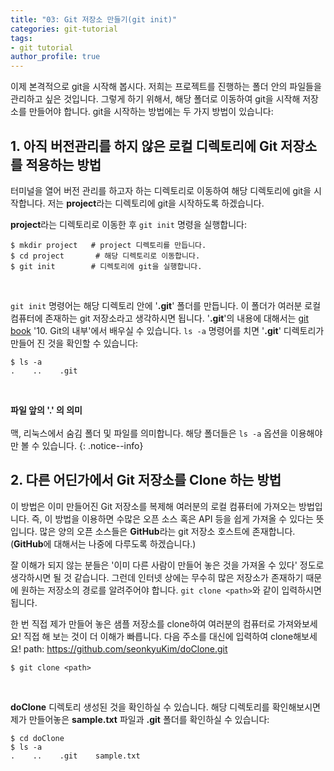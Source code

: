 ```yaml
---
title: "03: Git 저장소 만들기(git init)"
categories: git-tutorial
tags:
- git tutorial
author_profile: true
---
```



이제 본격적으로 git을 시작해 봅시다. 저희는 프로젝트를 진행하는 폴더 안의 파일들을 관리하고 싶은 것입니다. 그렇게 하기 위해서, 해당 폴더로 이동하여 git을 시작해 저장소를 만들어야 합니다. git을 시작하는 방법에는  두 가지 방법이 있습니다: 

## 1. 아직 버전관리를 하지 않은 로컬 디렉토리에 Git 저장소를 적용하는 방법


터미널을 열어 버전 관리를 하고자 하는 디렉토리로 이동하여 해당 디렉토리에 git을 시작합니다. 저는 **project**라는 디렉토리에 git을 시작하도록 하겠습니다.

**project**라는 디렉토리로 이동한 후 `git init` 명령을 실행합니다:

```
$ mkdir project   # project 디렉토리를 만듭니다.
$ cd project       # 해당 디렉토리로 이동합니다.
$ git init        # 디렉토리에 git을 실행합니다.
```
<br>

`git init` 명령어는 해당 디렉토리 안에 '**.git**' 폴더를 만듭니다. 이 폴더가 여러분 로컬 컴퓨터에 존재하는 git 저장소라고 생각하시면 됩니다. '**.git**'의 내용에 대해서는  [git book](https://git-scm.com/book/ko/v2) '10. Git의 내부'에서 배우실 수 있습니다. `ls -a` 명령어를 치면 '**.git**' 디렉토리가 만들어 진 것을 확인할 수 있습니다:

``` 
$ ls -a
.    ..    .git
```
<br>

**파일 앞의 '.' 의 의미**<br><br>맥, 리눅스에서 숨김 폴더 및 파일를 의미합니다. 해당 폴더들은 `ls -a` 옵션을 이용해야만 볼 수 있습니다.
{: .notice--info}


## 2. 다른 어딘가에서 Git 저장소를 Clone 하는 방법

이 방법은 이미 만들어진 Git 저장소를 복제해 여러분의 로컬 컴퓨터에 가져오는 방법입니다. 즉, 이 방법을 이용하면 수많은 오픈 소스 혹은 API 등을 쉽게 가져올 수 있다는 뜻입니다. 많은 양의 오픈 소스들은 **GitHub**라는 git 저장소 호스트에 존재합니다. (**GitHub**에 대해서는 나중에 다루도록 하겠습니다.)

잘 이해가 되지 않는 분들은 '이미 다른 사람이 만들어 놓은 것을 가져올 수 있다' 정도로 생각하시면 될 것 같습니다. 그런데 인터넷 상에는 무수히 많은 저장소가 존재하기 때문에 원하는 저장소의 경로를 알려주어야 합니다. `git clone <path>`와 같이 입력하시면 됩니다.

한 번 직접 제가 만들어 놓은 샘플 저장소를 clone하여 여러분의 컴퓨터로 가져와보세요! 직접 해 보는 것이 더 이해가 빠릅니다. 다음 주소를 <path> 대신에 입력하여 clone해보세요! 
path: https://github.com/seonkyuKim/doClone.git

``` 
$ git clone <path>
```
<br>

**doClone** 디렉토리 생성된 것을 확인하실 수 있습니다. 해당 디렉토리를 확인해보시면 제가 만들어놓은 **sample.txt** 파일과 **.git** 폴더를 확인하실 수 있습니다:

``` 
$ cd doClone
$ ls -a
.    ..    .git    sample.txt
```

